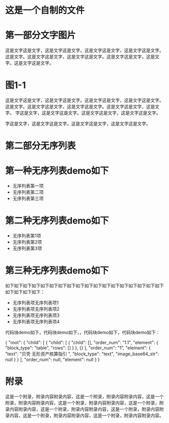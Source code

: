 # 这是一个自制的文件

# 第一部分文字图片

这是文字这是文字，这是文字这是文字。这是文字这是文字，这是文字这是文字。这是文字。这是文字这是文字，这是文字这是文字。这是文字这是文字，这是文字。这是文字这是文字。

# 图1-1

这是文字这是文字，这是文字这是文字。这是文字这是文字，这是文字这是文字。这是文字。这是文字这是文字，这是文字这是文字。这是文字这是文字，这是文字。
字这是文字，这是文字这是文字。这是文字这是文字，这是文字这是文字。

字这是文字，这是文字这是文字。这是文字这是文字，这是文字这是文字。

# 第二部分无序列表

# 第一种无序列表demo如下

- 无序列表第一项
- 无序列表第二项
- 无序列表第三项

# 第二种无序列表demo如下

- 无序列表第1项
- 无序列表第2项
- 无序列表第3项

# 第三种无序列表demo如下

如下如下如下如下如下如下如下如下如下如下如下如下如下如下如下如下如下如下如下如下如下如下：
- 无序列表项无序列表项1
- 无序列表项无序列表项2
- 无序列表项无序列表项3
- 无序列表项无序列表项4

代码块demo如下，代码块demo如下，，代码块demo如下，代码块demo如下：

{
"root": {
"child": [
{
"child": [
{
"child": [],
"order_num": "1.1",
"element": {
"block_type": "table",
"rows": []
}
},
{}
],
"order_num": "1",
"element": {
"text": "贝壳    无形资产核算指引          ",
"block_type": "text",
"image_base64_str": null
}
}
],
"order_num": null,
"element": null
}
}

# 附录

这是一个附录，附录内容附录内容，这是一个附录，附录内容附录内容，这是一个附录，附录内容附录内容，这是一个附录，附录内容附录内容，这是一个附录，附录内容附录内容，这是一个附录，附录内容附录内容，这是一个附录，附录内容附录内容，这是一个附录，附录内容附录内容，这是一个附录，附录内容附录内容。